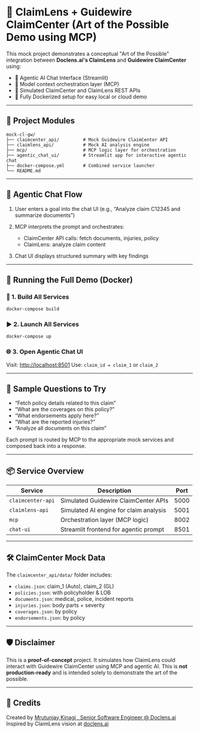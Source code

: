 # 🧠 ClaimLens + Guidewire ClaimCenter (Art of the Possible Demo using MCP)

This mock project demonstrates a conceptual "Art of the Possible" integration between **Doclens.ai's ClaimLens** and **Guidewire ClaimCenter** using:

* 🧠 Agentic AI Chat Interface (Streamlit)
* 🔗 Model context orchestration layer (MCP)
* 📡 Simulated ClaimCenter and ClaimLens REST APIs
* 🐳 Fully Dockerized setup for easy local or cloud demo

---

## 🔧 Project Modules

```
mock-cl-gw/
├── claimcenter_api/         # Mock Guidewire ClaimCenter API
├── claimlens_api/           # Mock AI analysis engine
├── mcp/                     # MCP logic layer for orchestration
├── agentic_chat_ui/         # Streamlit app for interactive agentic chat
├── docker-compose.yml       # Combined service launcher
└── README.md
```

---

## 🧠 Agentic Chat Flow

1. User enters a goal into the chat UI (e.g., “Analyze claim C12345 and summarize documents”)
2. MCP interprets the prompt and orchestrates:

   * ClaimCenter API calls: fetch documents, injuries, policy
   * ClaimLens: analyze claim content
3. Chat UI displays structured summary with key findings

---

## 🚀 Running the Full Demo (Docker)

### 🔁 1. Build All Services

```bash
docker-compose build
```

### ▶️ 2. Launch All Services

```bash
docker-compose up
```

### 🌐 3. Open Agentic Chat UI

Visit: [http://localhost:8501](http://localhost:8501)
Use: `claim_id = claim_1` or `claim_2`

---

## 🧪 Sample Questions to Try

* “Fetch policy details related to this claim”
* “What are the coverages on this policy?”
* “What endorsements apply here?”
* “What are the reported injuries?”
* “Analyze all documents on this claim”

Each prompt is routed by MCP to the appropriate mock services and composed back into a response.

---

## 📦 Service Overview

| Service           | Description                            | Port |
| ----------------- | -------------------------------------- | ---- |
| `claimcenter-api` | Simulated Guidewire ClaimCenter APIs   | 5000 |
| `claimlens-api`   | Simulated AI engine for claim analysis | 5001 |
| `mcp`             | Orchestration layer (MCP logic)        | 8002 |
| `chat-ui`         | Streamlit frontend for agentic prompt  | 8501 |

---

## 🛠️ ClaimCenter Mock Data

The `claimcenter_api/data/` folder includes:

* `claims.json`: claim\_1 (Auto), claim\_2 (GL)
* `policies.json`: with policyholder & LOB
* `documents.json`: medical, police, incident reports
* `injuries.json`: body parts + severity
* `coverages.json`: by policy
* `endorsements.json`: by policy

---

## 🛡️ Disclaimer

This is a **proof-of-concept** project. It simulates how ClaimLens could interact with Guidewire ClaimCenter using MCP and agentic AI. This is **not production-ready** and is intended solely to demonstrate the art of the possible.

---

## 🧩 Credits

Created by [Mrutunjay Kinagi , Senior Software Engineer @ Doclens.ai](https://github.com/mrutunjay-kinagi)
Inspired by ClaimLens vision at [doclens.ai](https://www.doclens.ai)
